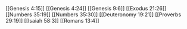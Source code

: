 [[Genesis 4:15]]
[[Genesis 4:24]]
[[Genesis 9:6]]
[[Exodus 21:26]]
[[Numbers 35:19]]
[[Numbers 35:30]]
[[Deuteronomy 19:21]]
[[Proverbs 29:19]]
[[Isaiah 58:3]]
[[Romans 13:4]]

